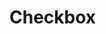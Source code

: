 <script setup>
import RadioWrapper from '../../../.vitepress/wrappers/radio/RadioWrapper.vue'
</script>

# Checkbox

<DemoContainer>
  <radio-wrapper label="hello" :model-value='true' :required="true"></radio-wrapper>
</DemoContainer>
